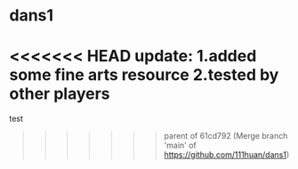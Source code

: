 # dans1
<<<<<<< HEAD
update:
1.added some fine arts resource
2.tested by other players
=======
test
>>>>>>> parent of 61cd792 (Merge branch 'main' of https://github.com/111huan/dans1)
